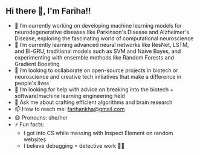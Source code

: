 ## Hi there 👋, I'm Fariha!!

<!--
**FarihaKha/FarihaKha** is a ✨ _special_ ✨ repository because its `README.md` (this file) appears on your GitHub profile.

Here are some ideas to get you started:
-->

- 🔭 I’m currently working on developing machine learning models for neurodegenerative diseases like Parkinson's Disease and Alzheimer's Disease, exploring the fascinating world of computational neuroscience
- 🌱 I’m currently learning advanced neural networks like ResNet, LSTM, and Bi-GRU, traditional models such as SVM and Naive Bayes, and experimenting with ensemble methods like Random Forests and Gradient Boosting
- 👯 I’m looking to collaborate on open-source projects in biotech or neuroscience and creative tech initiatives that make a difference in people's lives
- 🤔 I’m looking for help with advice on breaking into the biotech + software/machine learning engineering field
- 💬 Ask me about crafting efficient algorithms and brain research
- 📫 How to reach me: farihankha@gmail.com
- 😄 Pronouns: she/her
- ⚡ Fun facts:
    - I got into CS while messing with Inspect Element on random websites
    - I believe debugging = detective work 🕵️‍♂️
